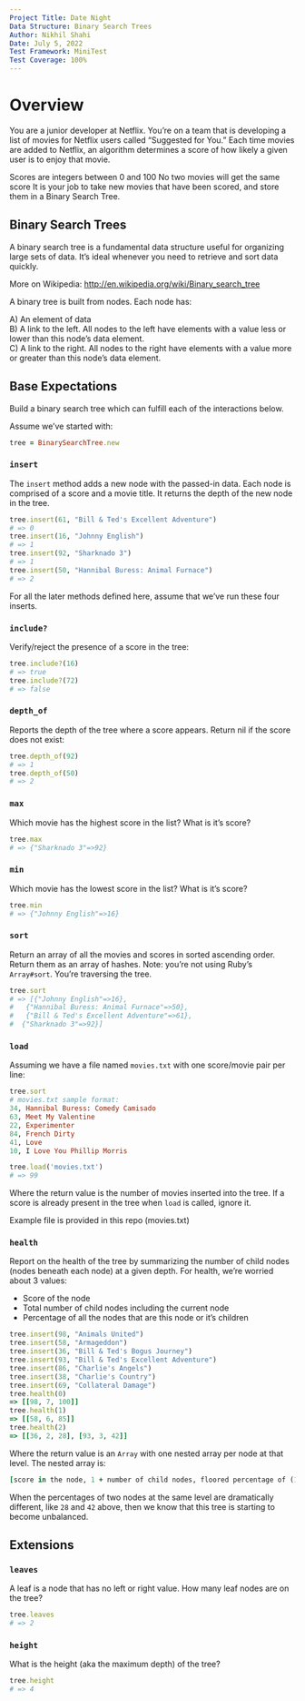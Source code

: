 ```yaml
---
Project Title: Date Night
Data Structure: Binary Search Trees
Author: Nikhil Shahi
Date: July 5, 2022
Test Framework: MiniTest
Test Coverage: 100%
---
```


Overview
========

You are a junior developer at Netflix. You’re on a team that is developing a list of movies for Netflix users called “Suggested for You.” Each time movies are added to Netflix, an algorithm determines a score of how likely a given user is to enjoy that movie.

Scores are integers between 0 and 100
No two movies will get the same score
It is your job to take new movies that have been scored, and store them in a Binary Search Tree.

Binary Search Trees
-------------------

A binary search tree is a fundamental data structure useful for organizing large sets of data. It’s ideal whenever you need to retrieve and sort data quickly.

More on Wikipedia: http://en.wikipedia.org/wiki/Binary_search_tree

A binary tree is built from nodes. Each node has:

A) An element of data  
B) A link to the left. All nodes to the left have elements with a value less or lower than this node’s data element.  
C) A link to the right. All nodes to the right have elements with a value more or greater than this node’s data element.  


## Base Expectations


Build a binary search tree which can fulfill each of the interactions below.

Assume we’ve started with:

```ruby
tree = BinarySearchTree.new
```


### ```insert```

The ```insert``` method adds a new node with the passed-in data. Each node is comprised of a score and a movie title. It returns the depth of the new node in the tree.

```ruby
tree.insert(61, "Bill & Ted's Excellent Adventure")
# => 0
tree.insert(16, "Johnny English")
# => 1
tree.insert(92, "Sharknado 3")
# => 1
tree.insert(50, "Hannibal Buress: Animal Furnace")
# => 2
```

For all the later methods defined here, assume that we’ve run these four inserts.

### ```include?```

Verify/reject the presence of a score in the tree:

```ruby
tree.include?(16)
# => true
tree.include?(72)
# => false
```

### ```depth_of```

Reports the depth of the tree where a score appears. Return nil if the score does not exist:

```ruby
tree.depth_of(92)
# => 1
tree.depth_of(50)
# => 2
```

### ```max```

Which movie has the highest score in the list? What is it’s score?

```ruby
tree.max
# => {"Sharknado 3"=>92}
```

### ```min```

Which movie has the lowest score in the list? What is it’s score?

```ruby
tree.min
# => {"Johnny English"=>16}
```

### ```sort```

Return an array of all the movies and scores in sorted ascending order. Return them as an array of hashes. Note: you’re not using Ruby’s ```Array#sort```. You’re traversing the tree.

```ruby
tree.sort
# => [{"Johnny English"=>16},
#   {"Hannibal Buress: Animal Furnace"=>50},
#   {"Bill & Ted's Excellent Adventure"=>61},
#  {"Sharknado 3"=>92}]
```

### ```load```

Assuming we have a file named ```movies.txt``` with one score/movie pair per line:

```ruby
tree.sort
# movies.txt sample format:
34, Hannibal Buress: Comedy Camisado
63, Meet My Valentine
22, Experimenter
84, French Dirty
41, Love
10, I Love You Phillip Morris
```

```ruby
tree.load('movies.txt')
# => 99
```

Where the return value is the number of movies inserted into the tree. If a score is already present in the tree when ```load``` is called, ignore it.

Example file is provided in this repo (movies.txt)

### ```health```

Report on the health of the tree by summarizing the number of child nodes (nodes beneath each node) at a given depth. For health, we’re worried about 3 values:

- Score of the node
- Total number of child nodes including the current node
- Percentage of all the nodes that are this node or it’s children

```ruby
tree.insert(98, "Animals United")
tree.insert(58, "Armageddon")
tree.insert(36, "Bill & Ted's Bogus Journey")
tree.insert(93, "Bill & Ted's Excellent Adventure")
tree.insert(86, "Charlie's Angels")
tree.insert(38, "Charlie's Country")
tree.insert(69, "Collateral Damage")
tree.health(0)
=> [[98, 7, 100]]
tree.health(1)
=> [[58, 6, 85]]
tree.health(2)
=> [[36, 2, 28], [93, 3, 42]]
```

Where the return value is an ```Array``` with one nested array per node at that level. The nested array is:

```ruby
[score in the node, 1 + number of child nodes, floored percentage of (1+children) over the total number of nodes]
```
When the percentages of two nodes at the same level are dramatically different, like ```28``` and ```42``` above, then we know that this tree is starting to become unbalanced.

## Extensions

### ```leaves```

A leaf is a node that has no left or right value. How many leaf nodes are on the tree?

```ruby
tree.leaves
# => 2
```

### ```height```

What is the height (aka the maximum depth) of the tree?

```ruby
tree.height
# => 4
```
